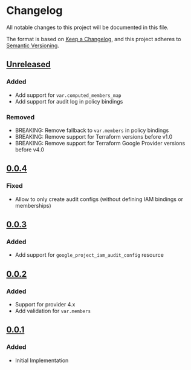 # Changelog

All notable changes to this project will be documented in this file.

The format is based on [Keep a Changelog](https://keepachangelog.com/en/1.0.0/),
and this project adheres to [Semantic Versioning](https://semver.org/spec/v2.0.0.html).

## [Unreleased]

### Added

- Add support for `var.computed_members_map`
- Add support for audit log in policy bindings

### Removed

- BREAKING: Remove fallback to `var.members` in policy bindings
- BREAKING: Remove support for Terraform versions before v1.0
- BREAKING: Remove support for Terraform Google Provider versions before v4.0

## [0.0.4]

### Fixed

- Allow to only create audit configs (without defining IAM bindings or memberships)

## [0.0.3]

### Added

- Add support for `google_project_iam_audit_config` resource

## [0.0.2]

### Added

- Support for provider 4.x
- Add validation for `var.members`

## [0.0.1]

### Added

- Initial Implementation

[unreleased]: https://github.com/mineiros-io/terraform-google-organization-iam/compare/v0.0.4...HEAD
[0.0.4]: https://github.com/mineiros-io/terraform-google-organization-iam/compare/v0.0.3...v0.0.4
[0.0.3]: https://github.com/mineiros-io/terraform-google-organization-iam/compare/v0.0.2...v0.0.3
[0.0.2]: https://github.com/mineiros-io/terraform-google-organization-iam/compare/v0.0.1...v0.0.2
[0.0.1]: https://github.com/mineiros-io/terraform-google-organization-iam/releases/tag/v0.0.1

